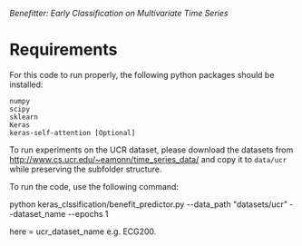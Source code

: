 *Benefitter: Early Classification on Multivariate Time Series*


# Requirements
For this code to run properly, the following python packages should be installed:
```
numpy
scipy
sklearn
Keras
keras-self-attention [Optional]
```

To run experiments on the UCR dataset, please download the datasets from
http://www.cs.ucr.edu/~eamonn/time_series_data/ and copy it to `data/ucr` while preserving the subfolder structure.


To run the code, use the following command:

python keras_clssification/benefit_predictor.py --data_path "datasets/ucr"  --dataset_name <name> --epochs 1

here <name> = ucr_dataset_name e.g. ECG200.
